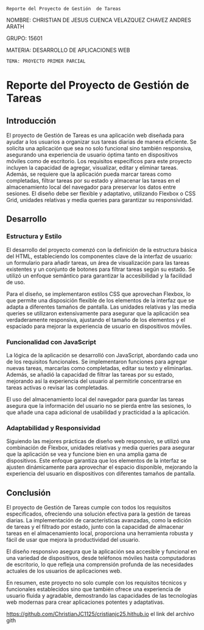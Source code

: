 	Reporte del Proyecto de Gestión  de Tareas 
 
NOMBRE: CHRISTIAN DE JESUS 
	CUENCA 
	VELAZQUEZ CHAVEZ ANDRES 
ARATH 
 
GRUPO: 15601 
 
MATERIA: DESARROLLO DE 
	APLICACIONES WEB 
 
	TEMA: PROYECTO PRIMER PARCIAL 
# Reporte del Proyecto de Gestión de Tareas

## Introducción

El proyecto de Gestión de Tareas es una aplicación web diseñada para ayudar a los usuarios a organizar sus tareas diarias de manera eficiente. Se solicita una aplicación que sea no solo funcional sino también responsiva, asegurando una experiencia de usuario óptima tanto en dispositivos móviles como de escritorio. Los requisitos específicos para este proyecto incluyen la capacidad de agregar, visualizar, editar y eliminar tareas. Además, se requiere que la aplicación pueda marcar tareas como completadas, filtrar tareas por su estado y almacenar las tareas en el almacenamiento local del navegador para preservar los datos entre sesiones. El diseño debe ser flexible y adaptativo, utilizando Flexbox o CSS Grid, unidades relativas y media queries para garantizar su responsividad.


## Desarrollo

### Estructura y Estilo

El desarrollo del proyecto comenzó con la definición de la estructura básica del HTML, estableciendo los componentes clave de la interfaz de usuario: un formulario para añadir tareas, un área de visualización para las tareas existentes y un conjunto de botones para filtrar tareas según su estado. Se utilizó un enfoque semántico para garantizar la accesibilidad y la facilidad de uso.

Para el diseño, se implementaron estilos CSS que aprovechan Flexbox, lo que permite una disposición flexible de los elementos de la interfaz que se adapta a diferentes tamaños de pantalla. Las unidades relativas y las media queries se utilizaron extensivamente para asegurar que la aplicación sea verdaderamente responsiva, ajustando el tamaño de los elementos y el espaciado para mejorar la experiencia de usuario en dispositivos móviles.

### Funcionalidad con JavaScript

La lógica de la aplicación se desarrolló con JavaScript, abordando cada uno de los requisitos funcionales. Se implementaron funciones para agregar nuevas tareas, marcarlas como completadas, editar su texto y eliminarlas. Además, se añadió la capacidad de filtrar las tareas por su estado, mejorando así la experiencia del usuario al permitirle concentrarse en tareas activas o revisar las completadas.

El uso del almacenamiento local del navegador para guardar las tareas asegura que la información del usuario no se pierda entre las sesiones, lo que añade una capa adicional de usabilidad y practicidad a la aplicación.

### Adaptabilidad y Responsividad

Siguiendo las mejores prácticas de diseño web responsivo, se utilizó una combinación de Flexbox, unidades relativas y media queries para asegurar que la aplicación se vea y funcione bien en una amplia gama de dispositivos. Este enfoque garantiza que los elementos de la interfaz se ajusten dinámicamente para aprovechar el espacio disponible, mejorando la experiencia del usuario en dispositivos con diferentes tamaños de pantalla.

## Conclusión

El proyecto de Gestión de Tareas cumple con todos los requisitos especificados, ofreciendo una solución efectiva para la gestión de tareas diarias. La implementación de características avanzadas, como la edición de tareas y el filtrado por estado, junto con la capacidad de almacenar tareas en el almacenamiento local, proporciona una herramienta robusta y fácil de usar que mejora la productividad del usuario.

El diseño responsivo asegura que la aplicación sea accesible y funcional en una variedad de dispositivos, desde teléfonos móviles hasta computadoras de escritorio, lo que refleja una comprensión profunda de las necesidades actuales de los usuarios de aplicaciones web.

En resumen, este proyecto no solo cumple con los requisitos técnicos y funcionales establecidos sino que también ofrece una experiencia de usuario fluida y agradable, demostrando las capacidades de las tecnologías web modernas para crear aplicaciones potentes y adaptativas.
 
 
 
  https://github.com/ChristianJC1125/cristianjc25.hithub.io  el link del archivo gith

  
